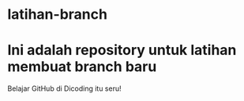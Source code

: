 # latihan-branch

# Ini adalah repository untuk latihan membuat branch baru
Belajar GitHub di Dicoding itu seru!

